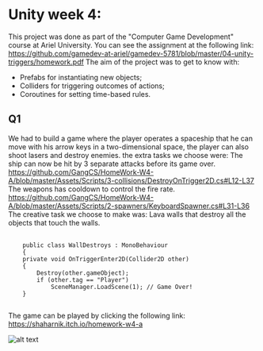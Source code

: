 # Unity week 4:

This project was done as part of the "Computer Game Development" course at Ariel University.
You can see the assignment at the following link: https://github.com/gamedev-at-ariel/gamedev-5781/blob/master/04-unity-triggers/homework.pdf 
The aim of the project was to get to know with:
* Prefabs for instantiating new objects;
* Colliders for triggering outcomes of actions;
* Coroutines for setting time-based rules.

## Q1

We had to build a game where the player operates a spaceship that he can move with his arrow keys in a two-dimensional space, the player can also shoot lasers and destroy enemies.
the extra tasks we choose were:
The ship can now be hit by 3 separate attacks before its game over.
https://github.com/GangCS/HomeWork-W4-A/blob/master/Assets/Scripts/3-collisions/DestroyOnTrigger2D.cs#L12-L37
The weapons has cooldown to control the fire rate.
https://github.com/GangCS/HomeWork-W4-A/blob/master/Assets/Scripts/2-spawners/KeyboardSpawner.cs#L31-L36
The creative task we choose to make was:
Lava walls that destroy all the objects that touch the walls.
<pre>
    <code>
    public class WallDestroys : MonoBehaviour
    {
    private void OnTriggerEnter2D(Collider2D other)
    {
        Destroy(other.gameObject);
        if (other.tag == "Player")
            SceneManager.LoadScene(1); // Game Over!
    }
    </code>
</pre>
The game can be played by clicking the following link: https://shaharnik.itch.io/homework-w4-a


![alt text](https://i.imgur.com/jLYyIIj.png)


